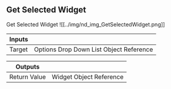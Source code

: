## Get Selected Widget
Get Selected Widget
![[../img/nd_img_GetSelectedWidget.png]]

|Inputs||
|--|--|
| Target | Options Drop Down List Object Reference |

|Outputs||
|--|--|
| Return Value | Widget Object Reference |

